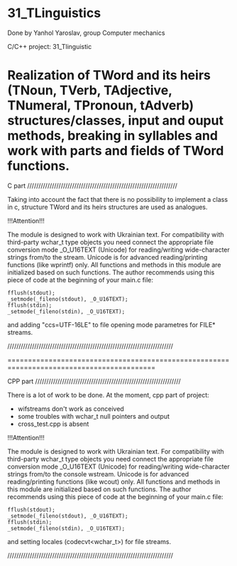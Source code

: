 # 31_TLinguistics

Done by Yanhol Yaroslav, group Computer mechanics

С/C++ project: 31_Tlinguistic

Realization of TWord and its heirs (TNoun, TVerb, TAdjective, TNumeral, TPronoun, tAdverb) structures/classes,
	    input and ouput methods, breaking in syllables and work with parts and fields of TWord functions.
=============================================================================================================================================================



C part ///////////////////////////////////////////////////////////////////

Taking into account the fact that there is no possibility to implement a class in c,
structure TWord and its heirs structures are used as analogues.


!!!Attention!!!

The module is designed to work with Ukrainian text.
For compatibility with third-party wchar_t type objects you need connect the appropriate file conversion mode _O_U16TEXT (Unicode) for reading/writing wide-character strings from/to the stream.
Unicode is for advanced reading/printing functions (like wprintf) only. All functions and methods in this module are initialized based on such functions.
The author recommends using this piece of code at the beginning of your main.c file:

	fflush(stdout);
	_setmode(_fileno(stdout), _O_U16TEXT);
	fflush(stdin);
	_setmode(_fileno(stdin), _O_U16TEXT);

and adding "ccs=UTF-16LE" to file opening mode parametres for FILE* streams.

//////////////////////////////////////////////////////////////////////////



==========================================================================================



CPP part /////////////////////////////////////////////////////////////////

There is a lot of work to be done. At the moment, cpp part of project:

* wifstreams don't work as conceived
* some troubles with wchar_t null pointers and output
* cross_test.cpp is absent


!!!Attention!!!

The module is designed to work with Ukrainian text.
For compatibility with third-party wchar_t type objects you need connect the appropriate file conversion mode _O_U16TEXT (Unicode) for reading/writing wide-character strings from/to the console wstream.
Unicode is for advanced reading/printing functions (like wcout) only. All functions and methods in this module are initialized based on such functions.
The author recommends using this piece of code at the beginning of your main.c file:

	fflush(stdout);
	_setmode(_fileno(stdout), _O_U16TEXT);
	fflush(stdin);
	_setmode(_fileno(stdin), _O_U16TEXT);
	
and setting locales (codecvt<wchar_t>) for file streams.

//////////////////////////////////////////////////////////////////////////
